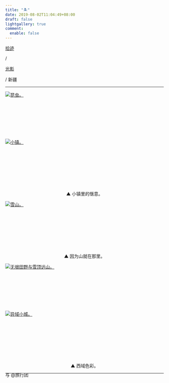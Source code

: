 ```yaml
---
title: "🏝️"
date: 2019-08-02T11:04:49+08:00
draft: false
lightgallery: true
comment:
  enable: false
---
```


<div class="nav-tab">
  <a href="../../../cages"><p class="not">拾迹</p></a><p class="not">/</p>
  <a href="../"><p class="not">光影</p></a>
  <p class="now">/&nbsp;新疆</p>
</div>

---

<div class="group-picture">
  <div class="group-picture-cover">
    <a class="lightgallery" href="https://pic.imgdb.cn/item/65533893c458853aefd5135f.jpg" title="昆虫。" data-thumbnail="https://pic.imgdb.cn/item/65533893c458853aefd5135f.jpg">
    <img loading="lazy" src="https://pic.imgdb.cn/item/65533893c458853aefd5135f.jpg" sizes="auto" alt="昆虫。"></a>
  </div>
  <div class="group-picture-cover">
    <a class="lightgallery" href="https://pic.imgdb.cn/item/65533893c458853aefd51328.jpg" title="小镇。" data-thumbnail="https://pic.imgdb.cn/item/65533893c458853aefd51328.jpg">
    <img loading="lazy" src="https://pic.imgdb.cn/item/65533893c458853aefd51328.jpg" sizes="auto" alt="小镇。"></a>
  </div>
</div>

<p class="img-desc" style="text-align: center">▲ 小镇里的惬意。</p>

<div class="group-picture">
  <div class="group1-picture-cover">
    <a class="lightgallery" href="https://pic.imgdb.cn/item/65533893c458853aefd512cf.jpg" title="雪山。" data-thumbnail="https://pic.imgdb.cn/item/65533893c458853aefd512cf.jpg">
    <img loading="lazy" src="https://pic.imgdb.cn/item/65533893c458853aefd512cf.jpg" sizes="auto" alt="雪山。"></a>
  </div>
</div>

<p class="img-desc" style="text-align: center">▲ 因为山就在那里。</p>

<div class="group-picture">
  <div class="group-picture-cover">
    <a class="lightgallery" href="https://pic.imgdb.cn/item/65533893c458853aefd51254.jpg" title="无垠田野与雪顶远山。" data-thumbnail="https://pic.imgdb.cn/item/65533893c458853aefd51254.jpg">
    <img loading="lazy" src="https://pic.imgdb.cn/item/65533893c458853aefd51254.jpg" sizes="auto" alt="无垠田野与雪顶远山。"></a>
  </div>
  <div class="group-picture-cover">
    <a class="lightgallery" href="https://pic.imgdb.cn/item/65533893c458853aefd511d7.jpg" title="异域小城。" data-thumbnail="https://pic.imgdb.cn/item/65533893c458853aefd511d7.jpg">
    <img loading="lazy" src="https://pic.imgdb.cn/item/65533893c458853aefd511d7.jpg" sizes="auto" alt="异域小城。"></a>
  </div>
</div>

<p class="img-desc" style="text-align: center">▲ 西域色彩。</p>

---

<p class="img-desc" style="text-align: left; margin-top: -20px;">与 @旅行团</p>